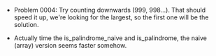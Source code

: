 * Problem 0004: Try counting downwards (999, 998...). That should speed it up, we're looking for the largest, so the first one
  will be the solution.
  
* Actually time the is_palindrome_naive and is_palindrome, the naive (array) version seems faster somehow.
